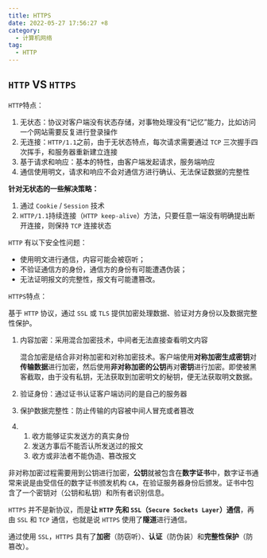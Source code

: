 ```yaml
---
title: HTTPS
date: 2022-05-27 17:56:27 +8
category:
  - 计算机网络
tag:
  - HTTP
---
```


## `HTTP` VS `HTTPS`

`HTTP`特点：

1. 无状态：协议对客户端没有状态存储，对事物处理没有“记忆”能力，比如访问一个网站需要反复进行登录操作
2. 无连接：`HTTP/1.1`之前，由于无状态特点，每次请求需要通过 `TCP` 三次握手四次挥手，和服务器重新建立连接
3. 基于请求和响应：基本的特性，由客户端发起请求，服务端响应
4. 通信使用明文，请求和响应不会对通信方进行确认、无法保证数据的完整性

**针对无状态的一些解决策略：**

1. 通过 `Cookie` / `Session` 技术
2. `HTTP/1.1`持续连接（`HTTP keep-alive`）方法，只要任意一端没有明确提出断开连接，则保持 `TCP` 连接状态

`HTTP` 有以下安全性问题：

- 使用明文进行通信，内容可能会被窃听；
- 不验证通信方的身份，通信方的身份有可能遭遇伪装；
- 无法证明报文的完整性，报文有可能遭篡改。

`HTTPS`特点：

基于 `HTTP` 协议，通过 `SSL` 或 `TLS` 提供加密处理数据、验证对方身份以及数据完整性保护。

1. 内容加密：采用混合加密技术，中间者无法直接查看明文内容

   混合加密是结合非对称加密和对称加密技术。客户端使用**对称加密生成密钥**对**传输数据**进行加密，然后使用**非对称加密的公钥**再对**密钥**进行加密。即使被黑客截取，由于没有私钥，无法获取到加密明文的秘钥，便无法获取明文数据。

2. 验证身份：通过证书认证客户端访问的是自己的服务器

3. 保护数据完整性：防止传输的内容被中间人冒充或者篡改

4. 1. 收方能够证实发送方的真实身份
   2. 发送方事后不能否认所发送过的报文
   3. 收方或非法者不能伪造、篡改报文

非对称加密过程需要用到公钥进行加密，**公钥**就被包含在**数字证书**中，数字证书通常来说是由受信任的数字证书颁发机构 `CA`，在验证服务器身份后颁发。证书中包含了一个密钥对（公钥和私钥）和所有者识别信息。

`HTTPS` 并不是新协议，而是**让 `HTTP` 先和 `SSL`（`Secure Sockets Layer`）通信**，再由 `SSL` 和 `TCP` 通信，也就是说 `HTTPS` 使用了**隧道**进行通信。

通过使用 `SSL`，`HTTPS` 具有了**加密**（防窃听）、**认证**（防伪装）和**完整性保护**（防篡改）。
